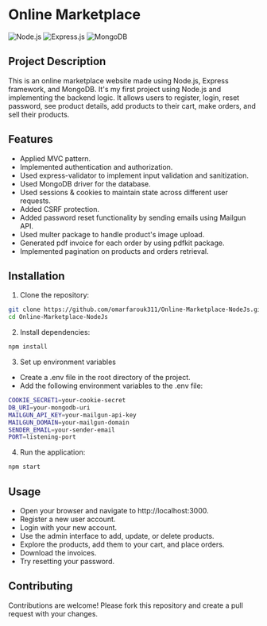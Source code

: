 # Online Marketplace

![Node.js](https://img.shields.io/badge/Node.js-339933?style=for-the-badge&logo=nodedotjs&logoColor=white)
![Express.js](https://img.shields.io/badge/Express.js-000000?style=for-the-badge&logo=express&logoColor=white)
![MongoDB](https://img.shields.io/badge/MongoDB-47A248?style=for-the-badge&logo=mongodb&logoColor=white)

## Project Description
This is an online marketplace website made using Node.js, Express framework, and MongoDB. It's my first project using Node.js and implementing the backend logic.
It allows users to register, login, reset password, see product details, add products to their cart, make orders, and sell their products.

## Features
- Applied MVC pattern.
- Implemented authentication and authorization.
- Used express-validator to implement input validation and sanitization.
- Used MongoDB driver for the database.
- Used sessions & cookies to maintain state across different user requests.
- Added CSRF protection.
- Added password reset functionality by sending emails using Mailgun API.
- Used multer package to handle product's image upload.
- Generated pdf invoice for each order by using pdfkit package.
- Implemented pagination on products and orders retrieval.

## Installation
1. Clone the repository:
  ```sh
  git clone https://github.com/omarfarouk311/Online-Marketplace-NodeJs.git
  cd Online-Marketplace-NodeJs
  ```

2. Install dependencies:
  ```sh
  npm install
  ```

3. Set up environment variables
  * Create a .env file in the root directory of the project.
  * Add the following environment variables to the .env file:
  ```sh
  COOKIE_SECRET1=your-cookie-secret
  DB_URI=your-mongodb-uri
  MAILGUN_API_KEY=your-mailgun-api-key
  MAILGUN_DOMAIN=your-mailgun-domain
  SENDER_EMAIL=your-sender-email
  PORT=listening-port
  ```
4. Run the application:
  ```sh
  npm start
  ```

## Usage
* Open your browser and navigate to http://localhost:3000.
* Register a new user account.
* Login with your new account.
* Use the admin interface to add, update, or delete products.
* Explore the products, add them to your cart, and place orders.
* Download the invoices.
* Try resetting your password.

## Contributing
Contributions are welcome! Please fork this repository and create a pull request with your changes.